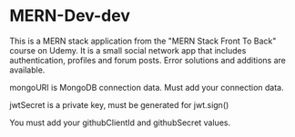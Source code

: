 # MERN-Dev-dev

This is a MERN stack application from the "MERN Stack Front To Back" course on Udemy. It is a small social network app that includes authentication, profiles and forum
posts. Error solutions and additions are available.

mongoURI is MongoDB connection data. Must add your connection data.

jwtSecret is a private key, must be generated for jwt.sign()

You must add your githubClientId and githubSecret values.
